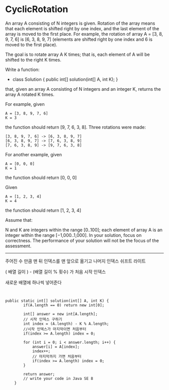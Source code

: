 # CyclicRotation

An array A consisting of N integers is given. Rotation of the array means that each element is shifted right by one index, and the last element of the array is moved to the first place. For example, the rotation of array A = [3, 8, 9, 7, 6] is [6, 3, 8, 9, 7] (elements are shifted right by one index and 6 is moved to the first place).

The goal is to rotate array A K times; that is, each element of A will be shifted to the right K times.

Write a function:

- class Solution { public int[] solution(int[] A, int K); }

that, given an array A consisting of N integers and an integer K, returns the array A rotated K times.

For example, given

    A = [3, 8, 9, 7, 6]
    K = 3
the function should return [9, 7, 6, 3, 8]. Three rotations were made:

    [3, 8, 9, 7, 6] -> [6, 3, 8, 9, 7]
    [6, 3, 8, 9, 7] -> [7, 6, 3, 8, 9]
    [7, 6, 3, 8, 9] -> [9, 7, 6, 3, 8]
For another example, given

    A = [0, 0, 0]
    K = 1
the function should return [0, 0, 0]

Given

    A = [1, 2, 3, 4]
    K = 4
the function should return [1, 2, 3, 4]

Assume that:

N and K are integers within the range [0..100];
each element of array A is an integer within the range [−1,000..1,000].
In your solution, focus on correctness. The performance of your solution will not be the focus of the assessment.


---

주어진 수 만큼 맨 뒤 인덱스를 맨 앞으로 옮기고 나머지 인덱스 쉬프트 라이트

( 배열 길이 ) - (배열 길이 % 횟수) 가 처음 시작 인덱스

새로운 배열에 하나씩 넣어준다

<pre><code>

public static int[] solution(int[] A, int K) {
        if(A.length == 0) return new int[0];

        int[] answer = new int[A.length];
        // 시작 인덱스 구하기
        int index = (A.length) - K % A.length;
        //시작 인덱스가 마지막이면 처음부터
        if(index >= A.length) index = 0;

        for (int i = 0; i < answer.length; i++) {
            answer[i] = A[index];
            index++;
            // 마지막까지 가면 처음부터
            if(index >= A.length) index = 0;
        }
        
        return answer;
        // write your code in Java SE 8
    }

</code></pre>
